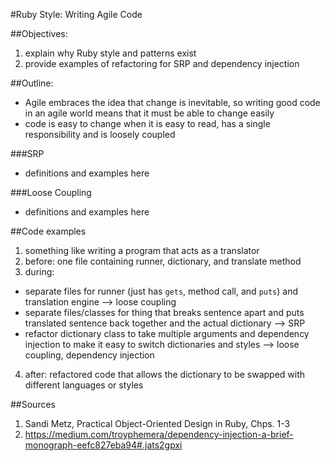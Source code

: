 #Ruby Style: Writing Agile Code

##Objectives:
1. explain why Ruby style and patterns exist
2. provide examples of refactoring for SRP and dependency injection

##Outline:
- Agile embraces the idea that change is inevitable, so writing good code in an agile world means that it must be able to change easily
- code is easy to change when it is easy to read, has a single responsibility and is loosely coupled

###SRP
- definitions and examples here

###Loose Coupling
- definitions and examples here

##Code examples
1. something like writing a program that acts as a translator
2. before: one file containing runner, dictionary, and translate method
3. during:
  * separate files for runner (just has `gets`, method call, and `puts`) and translation engine --> loose coupling
  * separate files/classes for thing that breaks sentence apart and puts translated sentence back together and the actual dictionary --> SRP
  * refactor dictionary class to take multiple arguments and dependency injection to make it easy to switch dictionaries and styles --> loose coupling, dependency injection
4. after: refactored code that allows the dictionary to be swapped with different languages or styles

##Sources
1. Sandi Metz, Practical Object-Oriented Design in Ruby, Chps. 1-3
2. https://medium.com/troyphemera/dependency-injection-a-brief-monograph-eefc827eba94#.jats2gpxi
